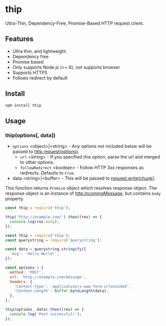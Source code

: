 # thip
Ultra-Thin, Dependency-Free, Promise-Based HTTP request client.

## Features
- Ultra thin, and lightweight
- Dependency free
- Promise based
- Only supports Node.js (>= 6), not supports browser
- Supports HTTPS
- Follows redirect by default

## Install
``` sh
npm install thip
```

## Usage
### thip(options[, data])
- `options` \<object\>|\<string\> - Any options not included below will be passed to [http.request(options)][http.request].
  - `url` \<string\> - If you specified this option, parse the url and merged to other options.
  - `followRedirect` \<boolean\> - Follow HTTP 3xx responses as redirects. Defaults to `true`.
- data \<string\>|\<buffer\> - This will be passed to [request.write(chunk)][request.write].

[http.request]: https://nodejs.org/api/http.html#http_http_request_options_callback
[request.write]: https://nodejs.org/api/http.html#http_request_write_chunk_encoding_callback

This function returns `Promise` object which resolves response object.
The response object is an instance of [http.IncomingMessage][http.IncomingMessage], but contains `body` property.

[http.IncomingMessage]: https://nodejs.org/api/http.html#http_class_http_incomingmessage

``` js
const thip = require('thip');

thip('http://example.com/').then((res) => {
  console.log(res.body);
});
```

``` js
const thip = require('thip');
const querystring = require('querystring');

const data = querystring.stringify({
  'msg': 'Hello World!',
});

const options = {
  method: 'POST',
  url: 'http://example.com/message',
  headers: {
    'Content-Type': 'application/x-www-form-urlencoded',
    'Content-Length': Buffer.byteLength(data),
  },
};

thip(options, data).then((res) => {
  console.log('Post successful!');
});
```
